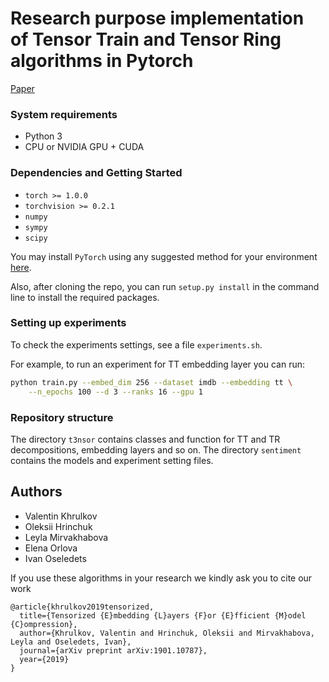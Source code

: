 # Research purpose implementation of Tensor Train and Tensor Ring algorithms in Pytorch

[Paper](https://arxiv.org/pdf/1901.10787.pdf)

### System requirements
- Python 3
- CPU or NVIDIA GPU + CUDA

### Dependencies and Getting Started
- ``torch >= 1.0.0``
- ``torchvision >= 0.2.1``
- ``numpy``
- ``sympy``
- ``scipy``

You may install `PyTorch` using any suggested method for your environment [here](https://pytorch.org/get-started/locally/).

Also, after cloning the repo, you can run  ``setup.py install`` in the command line to install the required packages.

### Setting up experiments

To check the experiments settings, see a file ``experiments.sh``.

For example, to run an experiment for TT embedding layer you can run:

```sh
python train.py --embed_dim 256 --dataset imdb --embedding tt \
    --n_epochs 100 --d 3 --ranks 16 --gpu 1
```

### Repository structure

The directory `t3nsor` contains classes and function for TT and TR decompositions, embedding layers and so on.
The directory `sentiment` contains the models and experiment setting files.

## Authors
- Valentin Khrulkov
- Oleksii Hrinchuk
- Leyla Mirvakhabova
- Elena Orlova
- Ivan Oseledets

If you use these algorithms in your research we kindly ask you to cite our work

```
@article{khrulkov2019tensorized,
  title={Tensorized {E}mbedding {L}ayers {F}or {E}fficient {M}odel {C}ompression},
  author={Khrulkov, Valentin and Hrinchuk, Oleksii and Mirvakhabova, Leyla and Oseledets, Ivan},
  journal={arXiv preprint arXiv:1901.10787},
  year={2019}
}
```
